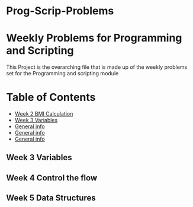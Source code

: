 # Prog-Scrip-Problems
# Weekly Problems for Programming and Scripting
This Project is the overarching file that is made up of the weekly problems
set for the Programming and scripting module
# Table of Contents
* [Week 2 BMI Calculation](#bmi-calc)
* [Week 3 Variables](#variables)
* [General info](#general-info)
* [General info](#general-info)
* [General info](#general-info)
## Week 3 Variables
## Week 4 Control the flow
## Week 5 Data Structures
